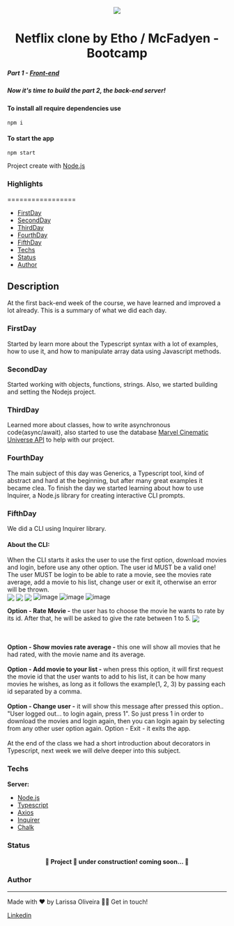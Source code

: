 <p align="center">
  <img src="https://user-images.githubusercontent.com/82476805/171954276-4b4a2bc8-07b6-45a5-8919-29d6b8da7f38.png" />
</p>

<h1 align="center"> Netflix clone by Etho / McFadyen - Bootcamp </h1>

##### Part 1 - [Front-end](https://github.com/larissakoliveira/netflix-react-desktop)

##### Now it's time to build the part 2, the back-end server!

#### To install all require dependencies use <br>
```npm i```
<br>
#### To start the app <br>
```npm start```<br>

Project create with [Node.js](https://nodejs.org/en/docs/)

### Highlights
=================

   * [FirstDay](#FirstDay)
   * [SecondDay](#SecondDay)
   * [ThirdDay](#ThirdDay)
   * [FourthDay](#FourthDay)
   * [FifthDay](#FifthDay)
   * [Techs](#Techs)
   * [Status](#Status)
   * [Author](#Author)

## Description
At the first back-end week of the course, we have learned and improved a lot already. This is a summary of what we did each day.<br>

### FirstDay
Started by learn more about the Typescript syntax with a lot of examples, how to use it, and how to manipulate array data using Javascript methods.<br>
	
### SecondDay
Started working with objects, functions, strings. Also, we started building and setting the Nodejs project.<br>

### ThirdDay
Learned more about classes, how to write asynchronous code(async/await), also started to use the database [Marvel Cinematic Universe API](https://mcuapi.herokuapp.com/docs/#/Movies/get_api_v1_movies) to help with our project.<br>

### FourthDay
The main subject of this day was Generics, a Typescript tool, kind of abstract and hard at the beginning, but after many great examples it became clea. To finish the day we started learning about how to use Inquirer, a Node.js library for creating interactive CLI prompts.  <br>

### FifthDay
We did a CLI using Inquirer library.
#### About the CLI:
When the CLI starts it asks the user to use the first option, download movies and login, before use any other option. The user id MUST be a valid one! The user MUST be login to be able to rate a movie, see the movies rate average, add a movie to his list, change user or exit it, otherwise an error will be thrown. <br>
<img align="center" src="https://user-images.githubusercontent.com/82476805/173261494-8006f780-420c-4cb0-aa90-4a280023728b.png"/>
<img align="center" src="https://user-images.githubusercontent.com/82476805/173261567-c20a1534-7d49-409c-949e-3525926ad783.png"/>
<img align="center" src="https://user-images.githubusercontent.com/82476805/173261595-3a8d1a32-d627-4d2c-85cf-9af964b7cb9d.png"/>
![image](https://user-images.githubusercontent.com/82476805/173261494-8006f780-420c-4cb0-aa90-4a280023728b.png)
![image](https://user-images.githubusercontent.com/82476805/173261567-c20a1534-7d49-409c-949e-3525926ad783.png)
![image](https://user-images.githubusercontent.com/82476805/173261595-3a8d1a32-d627-4d2c-85cf-9af964b7cb9d.png)

<b>Option - Rate Movie -</b> the user has to choose the movie he wants to rate by its id. After that, he will be asked to give the rate between 1 to 5.
<img align="center" src="https://user-images.githubusercontent.com/82476805/173261637-c9c5763f-029f-4255-ac70-921c8b3a3749.png"/>


<br><br>
<b>Option - Show movies rate average -</b> this one will show all movies that he had rated, with the movie name and its average.
<br><br>
<b>Option - Add movie to your list -</b> when press this option, it will first request the movie id that the user wants to add to his list, it can be how many movies he wishes, as long as it follows the example(1, 2, 3) by passing each id separated by a comma.
<br><br>
<b>Option - Change user -</b> it will show this message after pressed this option.. "User logged out... to login again, press 1". So just press 1 in order to download the movies and login again, then you can login again by selecting from any other user option again.
Option - Exit - it exits the app.
<br><br>
At the end of the class we had a short introduction about decorators in Typescript, next week we will delve deeper into this subject. <br>

### Techs

**Server:** 
   * [Node.js](https://nodejs.org/en/docs/)
   * [Typescript](https://www.typescriptlang.org/docs/)
   * [Axios](https://axios-http.com/docs/intro)
   * [Inquirer](https://www.npmjs.com/package/inquirer)
   * [Chalk](https://github.com/chalk/chalk)


 ### Status
 
 <h4 align="center"> 
	🚧  Project 🚀 under construction! coming soon...  🚧
</h4>

### Author
---
Made with ❤️ by Larissa Oliveira 👋🏽 Get in touch!

<a target="_blank" href="https://www.linkedin.com/in/larissakoliveira/"> Linkedin 
	
</a>
